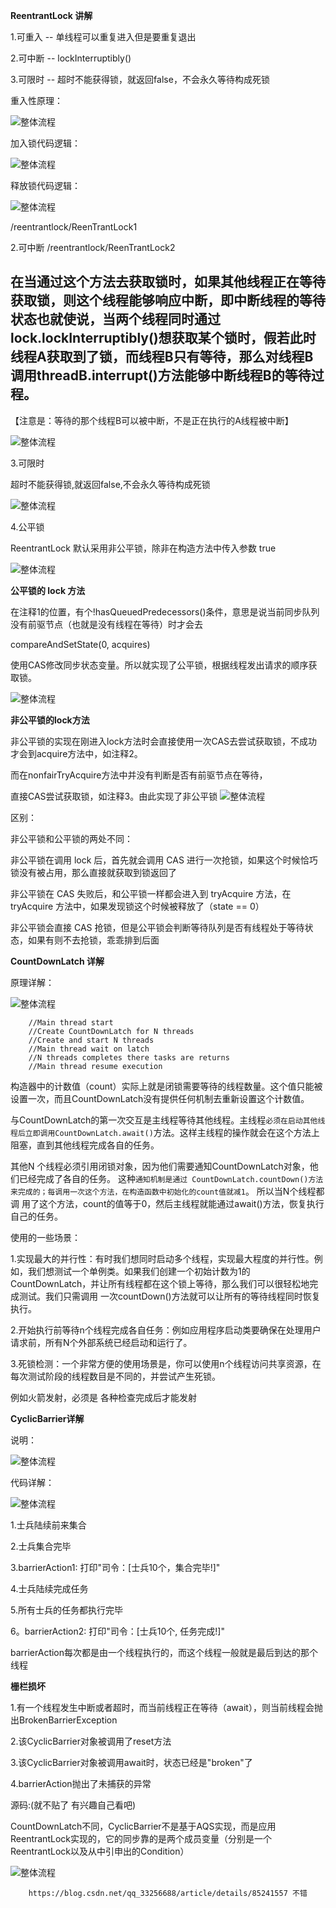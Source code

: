 
**ReentrantLock 讲解**

1.可重入 -- 单线程可以重复进入但是要重复退出

2.可中断 -- lockInterruptibly()
 
3.可限时 -- 超时不能获得锁，就返回false，不会永久等待构成死锁

重入性原理：

![整体流程](https://raw.githubusercontent.com/qiurunze123/imageall/master/threadnew24.png)

加入锁代码逻辑：

![整体流程](https://raw.githubusercontent.com/qiurunze123/imageall/master/threadnew22.png)

释放锁代码逻辑：

![整体流程](https://raw.githubusercontent.com/qiurunze123/imageall/master/threadnew23.png)

/reentrantlock/ReenTrantLock1

2.可中断 /reentrantlock/ReenTrantLock2

在当通过这个方法去获取锁时，如果其他线程正在等待获取锁，则这个线程能够响应中断，即中断线程的等待状态也就使说，当两个线程同时通过lock.lockInterruptibly()想获取某个锁时，假若此时线程A获取到了锁，而线程B只有等待，那么对线程B调用threadB.interrupt()方法能够中断线程B的等待过程。
  --------------------- 
  
【注意是：等待的那个线程B可以被中断，不是正在执行的A线程被中断】

![整体流程](https://raw.githubusercontent.com/qiurunze123/imageall/master/threadnew25.png)

3.可限时

超时不能获得锁,就返回false,不会永久等待构成死锁

![整体流程](https://raw.githubusercontent.com/qiurunze123/imageall/master/threadnew26.png)

4.公平锁

ReentrantLock 默认采用非公平锁，除非在构造方法中传入参数 true 

![整体流程](https://raw.githubusercontent.com/qiurunze123/imageall/master/threadnew27.png)

**公平锁的 lock 方法**

在注释1的位置，有个!hasQueuedPredecessors()条件，意思是说当前同步队列没有前驱节点（也就是没有线程在等待）时才会去

compareAndSetState(0, acquires)

使用CAS修改同步状态变量。所以就实现了公平锁，根据线程发出请求的顺序获取锁。

![整体流程](https://raw.githubusercontent.com/qiurunze123/imageall/master/threadnew28.png)

**非公平锁的lock方法**

非公平锁的实现在刚进入lock方法时会直接使用一次CAS去尝试获取锁，不成功才会到acquire方法中，如注释2。

而在nonfairTryAcquire方法中并没有判断是否有前驱节点在等待，

直接CAS尝试获取锁，如注释3。由此实现了非公平锁
![整体流程](https://raw.githubusercontent.com/qiurunze123/imageall/master/threadnew29.png)

区别：

非公平锁和公平锁的两处不同：

非公平锁在调用 lock 后，首先就会调用 CAS 进行一次抢锁，如果这个时候恰巧锁没有被占用，那么直接就获取到锁返回了

非公平锁在 CAS 失败后，和公平锁一样都会进入到 tryAcquire 方法，在 tryAcquire 方法中，如果发现锁这个时候被释放了（state == 0）

非公平锁会直接 CAS 抢锁，但是公平锁会判断等待队列是否有线程处于等待状态，如果有则不去抢锁，乖乖排到后面

**CountDownLatch 详解**

原理详解：

![整体流程](https://raw.githubusercontent.com/qiurunze123/imageall/master/threadnew40.png)

        //Main thread start
        //Create CountDownLatch for N threads
        //Create and start N threads
        //Main thread wait on latch
        //N threads completes there tasks are returns
        //Main thread resume execution
        
构造器中的计数值（count）实际上就是闭锁需要等待的线程数量。这个值只能被设置一次，而且CountDownLatch没有提供任何机制去重新设置这个计数值。

与CountDownLatch的第一次交互是主线程等待其他线程。主线程`必须在启动其他线程后立即调用CountDownLatch.await()`方法。这样主线程的操作就会在这个方法上阻塞，直到其他线程完成各自的任务。

其他N 个线程必须引用闭锁对象，因为他们需要通知CountDownLatch对象，他们已经完成了各自的任务。
这种`通知机制是通过 CountDownLatch.countDown()方法来完成的；每调用一次这个方法，在构造函数中初始化的count值就减1`。
所以当N个线程都调 用了这个方法，count的值等于0，然后主线程就能通过await()方法，恢复执行自己的任务。

使用的一些场景：

1.实现最大的并行性：有时我们想同时启动多个线程，实现最大程度的并行性。例如，我们想测试一个单例类。如果我们创建一个初始计数为1的CountDownLatch，并让所有线程都在这个锁上等待，那么我们可以很轻松地完成测试。我们只需调用 一次countDown()方法就可以让所有的等待线程同时恢复执行。

2.开始执行前等待n个线程完成各自任务：例如应用程序启动类要确保在处理用户请求前，所有N个外部系统已经启动和运行了。

3.死锁检测：一个非常方便的使用场景是，你可以使用n个线程访问共享资源，在每次测试阶段的线程数目是不同的，并尝试产生死锁。

例如火箭发射，必须是 各种检查完成后才能发射


**CyclicBarrier详解**

说明：

![整体流程](https://raw.githubusercontent.com/qiurunze123/imageall/master/threadnew42.png)


代码详解：

![整体流程](https://raw.githubusercontent.com/qiurunze123/imageall/master/threadnew41.png)

1.士兵陆续前来集合

2.士兵集合完毕

3.barrierAction1: 打印"司令：[士兵10个，集合完毕!]"

4.士兵陆续完成任务

5.所有士兵的任务都执行完毕

6。barrierAction2: 打印"司令：[士兵10个, 任务完成!]"

barrierAction每次都是由一个线程执行的，而这个线程一般就是最后到达的那个线程

**栅栏损坏**

1.有一个线程发生中断或者超时，而当前线程正在等待（await），则当前线程会抛出BrokenBarrierException

2.该CyclicBarrier对象被调用了reset方法

3.该CyclicBarrier对象被调用await时，状态已经是"broken"了

4.barrierAction抛出了未捕获的异常

源码:(就不贴了 有兴趣自己看吧)

CountDownLatch不同，CyclicBarrier不是基于AQS实现，而是应用ReentrantLock实现的，它的同步靠的是两个成员变量（分别是一个ReentrantLock以及从中引申出的Condition）

![整体流程](https://raw.githubusercontent.com/qiurunze123/imageall/master/threadnew43.png)

        https://blog.csdn.net/qq_33256688/article/details/85241557 不错

